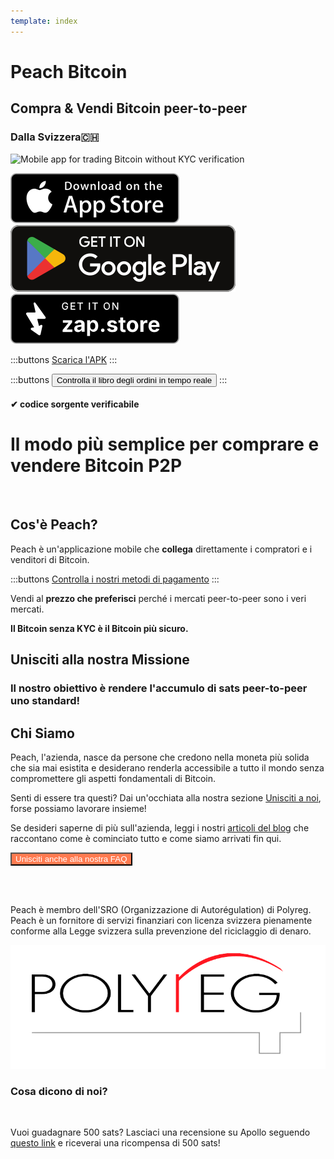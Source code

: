 ```yaml
---
template: index
---
```


<!--[teaser]-->

# Peach Bitcoin

## Compra & Vendi Bitcoin <span>peer-to-peer</span>

### Dalla Svizzera🇨🇭

<div class="inner-wrap">

![Mobile app for trading Bitcoin without KYC verification](/img/phones.png)

<div>
  <div class="md:flex items-end">
    <a href="https://testflight.apple.com/join/wfSPFEWG"><img class="h-180px md:h-90px" src="/img/home/download-on-the-app-store.svg" alt="Download Bitcoin app on the App Store without KYC verification"></a>
    <a class="md:ml-4" href="https://play.google.com/store/apps/details?id=com.peachbitcoin.peach.mainnet"><img class="h-180px md:h-90px" src="/img/home/get-it-on-google-play.svg" alt="Get Bitcoin app on Google Play store without ID verification"></a>
    <a class="md:ml-4" href="https://zapstore.dev/download/"><img class="h-180px md:h-90px" src="/img/home/Get-it-on-zapstore.svg" alt="Get Bitcoin app on ZapStore store without ID verification"></a>
  </div>

:::buttons
[Scarica l'APK](/it/apk/)
:::

:::buttons
<button class="btn" id="customBtn" alt="Peachbitcoin P2P Orderbook, TOP NOKYC OrderBook, KycFree orderbook, Orderbook NOKYC" onclick="window.location.href='/it/kycfree-orderbook'">Controlla il libro degli ordini in tempo reale</button>
:::

</div>

</div>

#### ✔ codice sorgente verificabile

<!--[top]-->

# Il modo più semplice per comprare e vendere Bitcoin P2P

<br>

## Cos'è Peach?

Peach è un'applicazione mobile che **collega** direttamente i compratori e i venditori di Bitcoin.

:::buttons
[Controlla i nostri metodi di pagamento](/how-it-works/#available-payment-methods)
:::

Vendi al **prezzo che preferisci** perché i mercati peer-to-peer sono i veri mercati.

**Il Bitcoin senza KYC è il Bitcoin più sicuro.**

<!--[mission]-->

## Unisciti alla nostra Missione

### Il nostro obiettivo è rendere l'accumulo di sats peer-to-peer uno standard!

<!--[about]-->

## Chi Siamo

Peach, l'azienda, nasce da persone che credono nella moneta più solida che sia mai esistita e desiderano renderla accessibile a tutto il mondo senza compromettere gli aspetti fondamentali di Bitcoin.

Senti di essere tra questi? Dai un'occhiata alla nostra sezione [Unisciti a noi](/it/join-us/), forse possiamo lavorare insieme!

Se desideri saperne di più sull'azienda, leggi i nostri [articoli del blog](/it/blog/) che raccontano come è cominciato tutto e come siamo arrivati fin qui.

<button class="btn" id="customBtn" style="background-color: #FF7A50; color: white;" alt="Unisciti anche alla nostra FAQ" onclick="window.location.href='/faqhome'">Unisciti anche alla nostra FAQ</button>

<br><br>

Peach è membro dell'SRO (Organizzazione di Autorégulation) di Polyreg. Peach è un fornitore di servizi finanziari con licenza svizzera pienamente conforme alla Legge svizzera sulla prevenzione del riciclaggio di denaro.

<div class="flex justify-center"><div class="w-1/2">

![Swiss regulated Bitcoin exchange certified by Polyreg](/img/home/polyreg.png)

</div></div>

### Cosa dicono di noi?

<br>
<div id="ap-widget-container" class="ap-widget-container" prod_code="peach" show ="top" bg_color="#FFFFFF" review_bg_color = "#FFFFFF" text_color = "#000000"></div>

Vuoi guadagnare 500 sats? Lasciaci una recensione su Apollo seguendo [questo link](https://heyapollo.com/invite-review?prod=peach) e riceverai una ricompensa di 500 sats!
